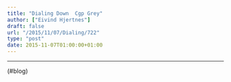 ```yaml
---
title: "Dialing Down  Cgp Grey"
author: ["Eivind Hjertnes"]
draft: false
url: "/2015/11/07/Dialing/722"
type: "post"
date: 2015-11-07T01:00:00+01:00
---
```


---

(#blog)
